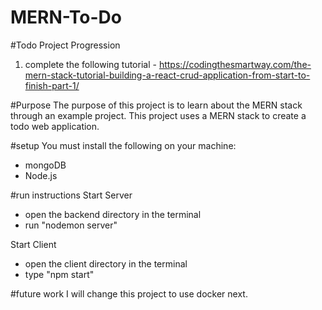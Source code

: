 # MERN-To-Do

#Todo Project Progression
1. complete the following tutorial - https://codingthesmartway.com/the-mern-stack-tutorial-building-a-react-crud-application-from-start-to-finish-part-1/ 

#Purpose
The purpose of this project is to learn about the MERN stack through an example project. This project uses a MERN stack to create a todo web application.

#setup
You must install the following on your machine:
- mongoDB
- Node.js

#run instructions
Start Server
- open the backend directory in the terminal
- run "nodemon server"

Start Client
- open the client directory in the terminal
- type "npm start"

#future work
I will change this project to use docker next.